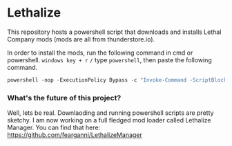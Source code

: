 # Lethalize

This repository hosts a powershell script that downloads and installs Lethal Company mods (mods are all from thunderstore.io).

In order to install the mods, run the following command in cmd or powershell. `windows key + r` `/` type `powershell`, then paste the following command.

```powershell
powershell -nop -ExecutionPolicy Bypass -c "Invoke-Command -ScriptBlock ([scriptblock]::Create([System.Text.Encoding]::UTF8.GetString((New-Object Net.WebClient).DownloadData('https://github.com/fearganni/Lethalize/releases/latest/download/Install.ps1')))) -ArgumentList @('-lcapi','2.2.0','-biggerlobby','2.6.0','-moresuits','1.4.1', '-moreemotes', '1.2.2', '-boomboxnopower', '1.0.0', '--kindteleporters', '1.0.3')"
```

### What's the future of this project?

Well, lets be real. Downlaoding and running powershell scripts are pretty sketchy. I am now working on a full fledged mod loader called Lethalize Manager. You can find that here: https://github.com/fearganni/LethalizeManager
